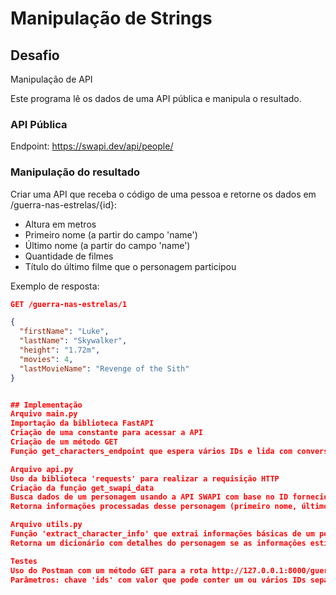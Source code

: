 # Manipulação de Strings

## Desafio

Manipulação de API

Este programa lê os dados de uma API pública e manipula o resultado.

### API Pública
Endpoint: https://swapi.dev/api/people/<id>

### Manipulação do resultado

Criar uma API que receba o código de uma pessoa e retorne os dados em /guerra-nas-estrelas/{id}:

- Altura em metros
- Primeiro nome (a partir do campo 'name')
- Último nome (a partir do campo 'name')
- Quantidade de filmes
- Título do último filme que o personagem participou

Exemplo de resposta:
```json
GET /guerra-nas-estrelas/1 

{
  "firstName": "Luke",
  "lastName": "Skywalker",
  "height": "1.72m",
  "movies": 4,
  "lastMovieName": "Revenge of the Sith"
}


## Implementação
Arquivo main.py
Importação da biblioteca FastAPI
Criação de uma constante para acessar a API
Criação de um método GET
Função get_characters_endpoint que espera vários IDs e lida com conversões e erros de busca de personagens

Arquivo api.py
Uso da biblioteca 'requests' para realizar a requisição HTTP
Criação da função get_swapi_data
Busca dados de um personagem usando a API SWAPI com base no ID fornecido
Retorna informações processadas desse personagem (primeiro nome, último nome, altura, filmes e título do último filme que participou)

Arquivo utils.py
Função 'extract_character_info' que extrai informações básicas de um personagem da API SWAPI
Retorna um dicionário com detalhes do personagem se as informações estiverem disponíveis; caso contrário, retorna 'None'

Testes
Uso do Postman com um método GET para a rota http://127.0.0.1:8000/guerra-nas-estrelas
Parâmetros: chave 'ids' com valor que pode conter um ou vários IDs separados por vírgula






